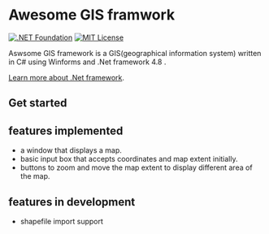 Awesome GIS framwork
===========
[![.NET Foundation](https://img.shields.io/badge/.NET%20Foundation-blueviolet.svg)](https://www.dotnetfoundation.org/)
[![MIT License](https://img.shields.io/github/license/dotnet/aspnetcore?color=%230b0&style=flat-square)](https://github.com/dotnet/aspnetcore/blob/main/LICENSE.txt) 

Aswsome GIS framework is a GIS(geographical information system) written in C# using Winforms and .Net framework 4.8 .

[Learn more about .Net framework](https://learn.microsoft.com/en-us/dotnet/framework/).

## Get started

## features implemented 

* a window that displays a map.
* basic input box that accepts coordinates and map extent initially.
* buttons to zoom and move the map extent to display different area of the map.

## features in development

* shapefile import support
